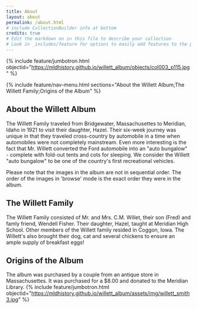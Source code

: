 ```yaml
---
title: About
layout: about
permalink: /about.html
# include CollectionBuilder info at bottom
credits: true
# Edit the markdown on in this file to describe your collection
# Look in _includes/feature for options to easily add features to the page
---
```

{% include feature/jumbotron.html objectid="https://mldhistory.github.io/willett_album/objects/col003_p115.jpg" %}

{% include feature/nav-menu.html sections="About the Willett Album;The Willett Family;Origins of the Album" %}

## About the Willett Album
The Willett Family traveled from Bridgewater, Massachusettes to Meridian, Idaho in 1921 to visit their daughter, Hazel. Their six-week journey was unique in that they traveled cross-country by automobile in a time when automobiles were not completely mainstream. Even more interesting is the fact that Mr. Willett converted the Ford automobile into an "auto bungalow" - complete with fold-out tents and cots for sleeping. We consider the Willett "auto bungalow" to be one of the country's first recreational vehicles. 

Please note that the images in the album are not in sequential order. The order of the images in 'browse' mode is the exact order they were in the album.
## The Willett Family
The Willett Family consisted of Mr. and Mrs. C.M. Willet, their son (Fred) and famly friend, Wendell Fisher. Their daughter, Hazel, taught at Meridian High School. Other members of the Willett family resided in Coggon, Iowa. The Willett's also brought their dog, cat and several chickens to ensure an ample supply of breakfast eggs!
## Origins of the Album
The album was purchased by a couple from an antique store in Massachusettes. It was purchased for a $8.00 and donated to the Meridian Library.
{% include feature/jumbotron.html objectid="https://mldhistory.github.io/willett_album/assets/img/willett_smith3.jpg" %}
